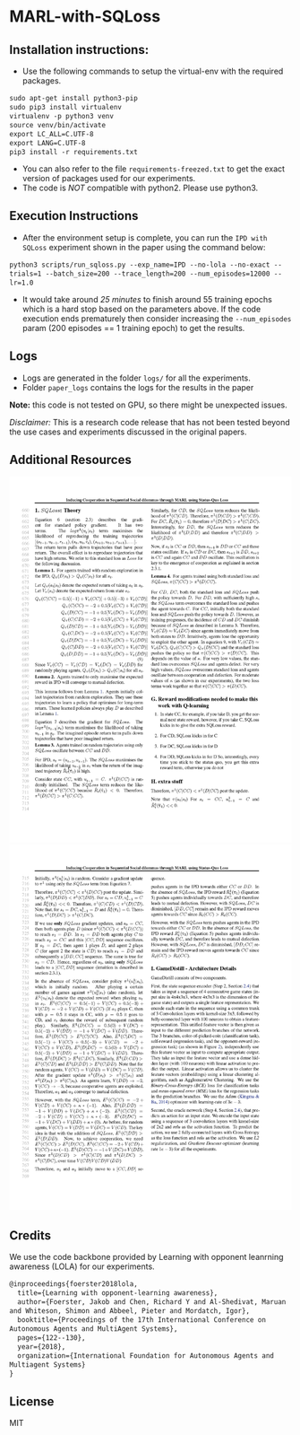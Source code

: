 # MARL-with-SQLoss

## Installation instructions:
- Use the following commands to setup the virtual-env with the required packages.
```
sudo apt-get install python3-pip
sudo pip3 install virtualenv 
virtualenv -p python3 venv
source venv/bin/activate
export LC_ALL=C.UTF-8
export LANG=C.UTF-8
pip3 install -r requirements.txt
```

- You can also refer to the file `requirements-freezed.txt` to get the exact version of packages used for our experiments.
- The code is *NOT* compatible with python2. Please use python3.



## Execution Instructions
- After the environment setup is complete, you can run the `IPD with SQLoss` experiment shown in the paper using the command below:
```
python3 scripts/run_sqloss.py --exp_name=IPD --no-lola --no-exact --trials=1 --batch_size=200 --trace_length=200 --num_episodes=12000 --lr=1.0
```
- It would take around _25 minutes_ to finish around 55 training epochs which is a hard stop based on the parameters above. If the code execution ends prematurely then consider increasing the `--num_episodes` param (200 episodes == 1 training epoch) to get the results.

## Logs
- Logs are generated in the folder `logs/` for all the experiments.
- Folder `paper_logs` contains the logs for the results in the paper

**Note:** this code is not tested on GPU, so there might be unexpected issues.

*Disclaimer:* This is a research code release that has not been tested beyond the use cases and experiments discussed in the original papers.

## Additional Resources
![resource1](resource1.png)
![resource2](resource2.png)

## Credits
We use the code backbone provided by Learning with opponent leanrning awareness (LOLA) for our experiments.
```
@inproceedings{foerster2018lola,
  title={Learning with opponent-learning awareness},
  author={Foerster, Jakob and Chen, Richard Y and Al-Shedivat, Maruan and Whiteson, Shimon and Abbeel, Pieter and Mordatch, Igor},
  booktitle={Proceedings of the 17th International Conference on Autonomous Agents and MultiAgent Systems},
  pages={122--130},
  year={2018},
  organization={International Foundation for Autonomous Agents and Multiagent Systems}
}
```

## License

MIT
